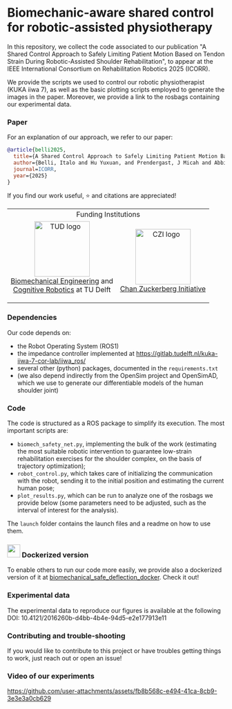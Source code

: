 # Biomechanic-aware shared control for robotic-assisted physiotherapy

In this repository, we collect the code associated to our publication "A Shared Control Approach to Safely Limiting Patient Motion Based on Tendon Strain During Robotic-Assisted Shoulder Rehabilitation", to appear at the IEEE International Consortium on Rehabilitation Robotics 2025 (ICORR).

We provide the scripts we used to control our robotic physiotherapist (KUKA iiwa 7), as well as the basic plotting scripts employed to generate the images in the paper. Moreover, we provide a link to the rosbags containing our experimental data.

### Paper
For an explanation of our approach, we refer to our paper:

```bib
@article{belli2025,
  title={A Shared Control Approach to Safely Limiting Patient Motion Based on Tendon Strain During Robotic-Assisted Shoulder Rehabilitation},
  author={Belli, Italo and Hu Yuxuan, and Prendergast, J Micah and Abbink David and Seth, Ajay and Peternel, Luka},
  journal=ICORR,
  year={2025}
}
```

If you find our work useful, :star: and citations are appreciated!

<table align="center">
  <tr>
    <td colspan="2" align="center">Funding Institutions</td>
  </tr>
  <tr>
    <td align="center">
      <a>
        <img src="https://user-images.githubusercontent.com/50029203/226883398-97b28065-e144-493b-8a6c-5cbbd9000411.png" alt="TUD logo" height="128">
        <br />
        <a href="https://www.tudelft.nl/3me/over/afdelingen/biomechanical-engineering">Biomechanical Engineering</a> and <br />
        <a href="https://www.tudelft.nl/3me/over/afdelingen/cognitive-robotics-cor">Cognitive Robotics</a> at TU Delft</p>
      </a>
    </td>
    <td align="center">
      <a href="https://chanzuckerberg.com/">
        <img src="https://user-images.githubusercontent.com/50029203/226883506-fbb59348-38a4-43f9-93c9-2c7b8ba63619.png" alt="CZI logo" width="128" height="128">
        <br />
        Chan Zuckerberg Initiative
      </a>
    </td>
  </tr>
</table>

### Dependencies
Our code depends on:
- the Robot Operating System (ROS1)
- the impedance controller implemented at https://gitlab.tudelft.nl/kuka-iiwa-7-cor-lab/iiwa_ros/
- several other (python) packages, documented in the `requirements.txt`
- (we also depend indirectly from the OpenSim project and OpenSimAD, which we use to generate our differentiable models of the human shoulder joint)

### Code
The code is structured as a ROS package to simplify its execution. The most important scripts are:
- `biomech_safety_net.py`, implementing the bulk of the work (estimating the most suitable robotic intervention to guarantee low-strain rehabilitation exercises for the shoulder complex, on the basis of trajectory optimization);
- `robot_control.py`, which takes care of initializing the communication with the robot, sending it to the initial position and estimating the current human pose;
- `plot_results.py`, which can be run to analyze one of the rosbags we provide below (some parameters need to be adjusted, such as the interval of interest for the analysis).

The `launch` folder contains the launch files and a readme on how to use them.

### <img src='https://github.com/user-attachments/assets/de257e93-fce4-453a-b53c-c32ab9165769' width=30> Dockerized version
To enable others to run our code more easily, we provide also a dockerized version of it at [biomechanical_safe_deflection_docker](https://github.com/itbellix/biomechanical_safe_deflection_docker). Check it out!

### Experimental data
The experimental data to reproduce our figures is available at the following DOI: 10.4121/2016260b-d4bb-4b4e-94d5-e2e177913e11

### Contributing and trouble-shooting
If you would like to contribute to this project or have troubles getting things to work, just reach out or open an issue!

### Video of our experiments
https://github.com/user-attachments/assets/fb8b568c-e494-41ca-8cb9-3e3e3a0cb629
